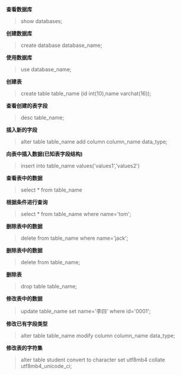 **查看数据库**
> show databases;

**创建数据库**
> create database database_name;

**使用数据库**
> use database_name;

**创建表**
> create table table_name (id int(10),name varchat(16));

**查看创建的表字段**
> desc table_name;

**插入新的字段**
> alter table table_name add column column_name data_type;

**向表中插入数据(已知表字段结构)**
> insert into table_name values('values1','values2')

**查看表中的数据**
> select * from table_name

**根据条件进行查询**
> select * from table_name where name='tom';

**删除表中的数据**
> delete from table_name where name='jack';

**删除表中的数据**
> delete from table_name;

**删除表**
> drop table table_name;

**修改表中的数据**
> update table_name set name='李四' where id='0001';

**修改已有字段类型**
> alter table table_name modify column column_name data_type;

**修改表的字符集**
> alter table student convert to character set utf8mb4 collate utf8mb4_unicode_ci;
